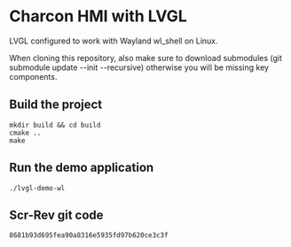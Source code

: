 # Charcon HMI with LVGL 

LVGL configured to work with Wayland wl_shell on Linux.

When cloning this repository, also make sure to download submodules (git submodule update --init --recursive) otherwise you will be missing key components.

## Build the project

```
mkdir build && cd build
cmake ..
make
```

## Run the demo application

```
./lvgl-demo-wl
```

## Scr-Rev git code

```
8681b93d695fea90a8316e5935fd97b620ce3c3f
```

